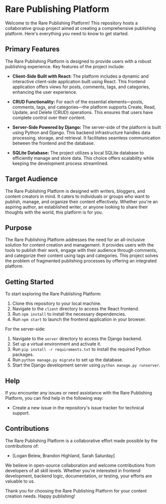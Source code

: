 # Rare Publishing Platform

Welcome to the Rare Publishing Platform! This repository hosts a collaborative group project aimed at creating a comprehensive publishing platform. Here's everything you need to know to get started.

## Primary Features

The Rare Publishing Platform is designed to provide users with a robust publishing experience. Key features of the project include:

- **Client-Side Built with React:** The platform includes a dynamic and interactive client-side application built using React. This frontend application offers views for posts, comments, tags, and categories, enhancing the user experience.

- **CRUD Functionality:** For each of the essential elements—posts, comments, tags, and categories—the platform supports Create, Read, Update, and Delete (CRUD) operations. This ensures that users have complete control over their content.

- **Server-Side Powered by Django:** The server-side of the platform is built using Python and Django. This backend infrastructure handles data processing, storage, and retrieval. It facilitates seamless communication between the frontend and the database.

- **SQLite Database:** The project utilizes a local SQLite database to efficiently manage and store data. This choice offers scalability while keeping the development process streamlined.

## Target Audience

The Rare Publishing Platform is designed with writers, bloggers, and content creators in mind. It caters to individuals or groups who want to publish, manage, and organize their content effectively. Whether you're an aspiring author, an established writer, or anyone looking to share their thoughts with the world, this platform is for you.

## Purpose

The Rare Publishing Platform addresses the need for an all-inclusive solution for content creation and management. It provides users with the tools to publish their work, engage with their audience through comments, and categorize their content using tags and categories. This project solves the problem of fragmented publishing processes by offering an integrated platform.

## Getting Started

To start exploring the Rare Publishing Platform:

1. Clone this repository to your local machine.
2. Navigate to the `client` directory to access the React frontend.
3. Run `npm install` to install the necessary dependencies.
4. Run `npm start` to launch the frontend application in your browser.

For the server-side:

1. Navigate to the `server` directory to access the Django backend.
2. Set up a virtual environment and activate it.
3. Run `pip install -r requirements.txt` to install the required Python packages.
4. Run `python manage.py migrate` to set up the database.
5. Start the Django development server using `python manage.py runserver`.

## Help

If you encounter any issues or need assistance with the Rare Publishing Platform, you can find help in the following way:
- Create a new issue in the repository's issue tracker for technical support.

## Contributions

The Rare Publishing Platform is a collaborative effort made possible by the contributions of:

- [Logan Belew, Brandon Highland, Sarah Saturday]

We believe in open-source collaboration and welcome contributions from developers of all skill levels. Whether you're interested in frontend development, backend logic, documentation, or testing, your efforts are valuable to us.

Thank you for choosing the Rare Publishing Platform for your content creation needs. Happy publishing!

